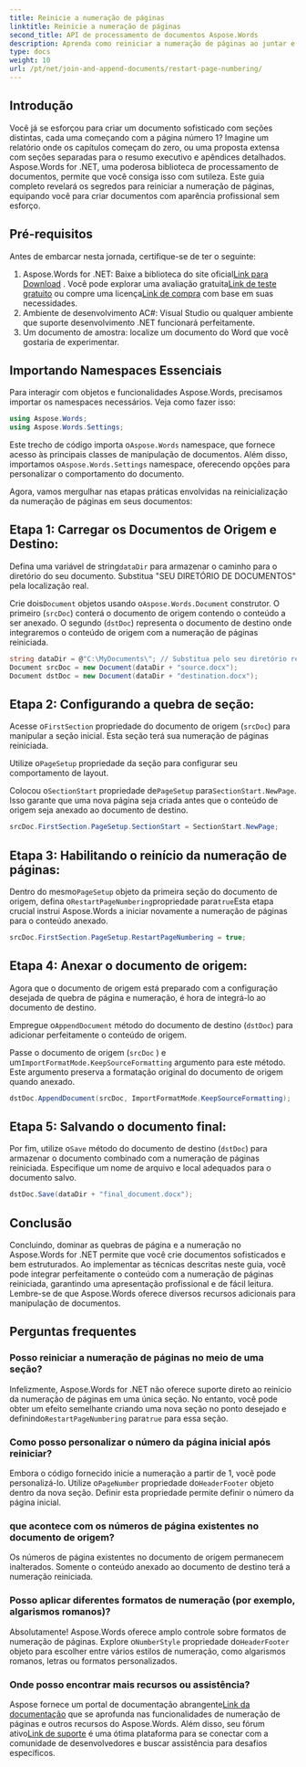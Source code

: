 ```yaml
---
title: Reinicie a numeração de páginas
linktitle: Reinicie a numeração de páginas
second_title: API de processamento de documentos Aspose.Words
description: Aprenda como reiniciar a numeração de páginas ao juntar e anexar documentos do Word usando Aspose.Words for .NET.
type: docs
weight: 10
url: /pt/net/join-and-append-documents/restart-page-numbering/
---
```

## Introdução

Você já se esforçou para criar um documento sofisticado com seções distintas, cada uma começando com a página número 1? Imagine um relatório onde os capítulos começam do zero, ou uma proposta extensa com seções separadas para o resumo executivo e apêndices detalhados. Aspose.Words for .NET, uma poderosa biblioteca de processamento de documentos, permite que você consiga isso com sutileza. Este guia completo revelará os segredos para reiniciar a numeração de páginas, equipando você para criar documentos com aparência profissional sem esforço.

## Pré-requisitos

Antes de embarcar nesta jornada, certifique-se de ter o seguinte:

1.  Aspose.Words for .NET: Baixe a biblioteca do site oficial[Link para Download](https://releases.aspose.com/words/net/) . Você pode explorar uma avaliação gratuita[Link de teste gratuito](https://releases.aspose.com/) ou compre uma licença[Link de compra](https://purchase.aspose.com/buy) com base em suas necessidades.
2. Ambiente de desenvolvimento AC#: Visual Studio ou qualquer ambiente que suporte desenvolvimento .NET funcionará perfeitamente.
3. Um documento de amostra: localize um documento do Word que você gostaria de experimentar.

## Importando Namespaces Essenciais

Para interagir com objetos e funcionalidades Aspose.Words, precisamos importar os namespaces necessários. Veja como fazer isso:

```csharp
using Aspose.Words;
using Aspose.Words.Settings;
```

 Este trecho de código importa o`Aspose.Words` namespace, que fornece acesso às principais classes de manipulação de documentos. Além disso, importamos o`Aspose.Words.Settings` namespace, oferecendo opções para personalizar o comportamento do documento.


Agora, vamos mergulhar nas etapas práticas envolvidas na reinicialização da numeração de páginas em seus documentos:

## Etapa 1: Carregar os Documentos de Origem e Destino:

Defina uma variável de string`dataDir` para armazenar o caminho para o diretório do seu documento. Substitua "SEU DIRETÓRIO DE DOCUMENTOS" pela localização real.

 Crie dois`Document` objetos usando o`Aspose.Words.Document` construtor. O primeiro (`srcDoc`) conterá o documento de origem contendo o conteúdo a ser anexado. O segundo (`dstDoc`) representa o documento de destino onde integraremos o conteúdo de origem com a numeração de páginas reiniciada.

```csharp
string dataDir = @"C:\MyDocuments\"; // Substitua pelo seu diretório real
Document srcDoc = new Document(dataDir + "source.docx");
Document dstDoc = new Document(dataDir + "destination.docx");
```

## Etapa 2: Configurando a quebra de seção:

 Acesse o`FirstSection` propriedade do documento de origem (`srcDoc`) para manipular a seção inicial. Esta seção terá sua numeração de páginas reiniciada.

 Utilize o`PageSetup` propriedade da seção para configurar seu comportamento de layout.

 Colocou o`SectionStart` propriedade de`PageSetup` para`SectionStart.NewPage`. Isso garante que uma nova página seja criada antes que o conteúdo de origem seja anexado ao documento de destino.

```csharp
srcDoc.FirstSection.PageSetup.SectionStart = SectionStart.NewPage;
```

## Etapa 3: Habilitando o reinício da numeração de páginas:

 Dentro do mesmo`PageSetup` objeto da primeira seção do documento de origem, defina o`RestartPageNumbering`propriedade para`true`Esta etapa crucial instrui Aspose.Words a iniciar novamente a numeração de páginas para o conteúdo anexado.

```csharp
srcDoc.FirstSection.PageSetup.RestartPageNumbering = true;
```

## Etapa 4: Anexar o documento de origem:

Agora que o documento de origem está preparado com a configuração desejada de quebra de página e numeração, é hora de integrá-lo ao documento de destino.

 Empregue o`AppendDocument` método do documento de destino (`dstDoc`) para adicionar perfeitamente o conteúdo de origem.

Passe o documento de origem (`srcDoc` ) e um`ImportFormatMode.KeepSourceFormatting` argumento para este método. Este argumento preserva a formatação original do documento de origem quando anexado.

```csharp
dstDoc.AppendDocument(srcDoc, ImportFormatMode.KeepSourceFormatting);
```

## Etapa 5: Salvando o documento final:

 Por fim, utilize o`Save` método do documento de destino (`dstDoc`) para armazenar o documento combinado com a numeração de páginas reiniciada. Especifique um nome de arquivo e local adequados para o documento salvo.

```csharp
dstDoc.Save(dataDir + "final_document.docx");
```

## Conclusão

Concluindo, dominar as quebras de página e a numeração no Aspose.Words for .NET permite que você crie documentos sofisticados e bem estruturados. Ao implementar as técnicas descritas neste guia, você pode integrar perfeitamente o conteúdo com a numeração de páginas reiniciada, garantindo uma apresentação profissional e de fácil leitura. Lembre-se de que Aspose.Words oferece diversos recursos adicionais para manipulação de documentos.

## Perguntas frequentes

### Posso reiniciar a numeração de páginas no meio de uma seção?

 Infelizmente, Aspose.Words for .NET não oferece suporte direto ao reinício da numeração de páginas em uma única seção. No entanto, você pode obter um efeito semelhante criando uma nova seção no ponto desejado e definindo`RestartPageNumbering` para`true` para essa seção.

### Como posso personalizar o número da página inicial após reiniciar?

 Embora o código fornecido inicie a numeração a partir de 1, você pode personalizá-lo. Utilize o`PageNumber` propriedade do`HeaderFooter` objeto dentro da nova seção. Definir esta propriedade permite definir o número da página inicial.

### que acontece com os números de página existentes no documento de origem?

Os números de página existentes no documento de origem permanecem inalterados. Somente o conteúdo anexado ao documento de destino terá a numeração reiniciada.

### Posso aplicar diferentes formatos de numeração (por exemplo, algarismos romanos)?

 Absolutamente! Aspose.Words oferece amplo controle sobre formatos de numeração de páginas. Explore o`NumberStyle` propriedade do`HeaderFooter` objeto para escolher entre vários estilos de numeração, como algarismos romanos, letras ou formatos personalizados.

### Onde posso encontrar mais recursos ou assistência?

 Aspose fornece um portal de documentação abrangente[Link da documentação](https://reference.aspose.com/words/net/) que se aprofunda nas funcionalidades de numeração de páginas e outros recursos do Aspose.Words. Além disso, seu fórum ativo[Link de suporte](https://forum.aspose.com/c/words/8) é uma ótima plataforma para se conectar com a comunidade de desenvolvedores e buscar assistência para desafios específicos.
